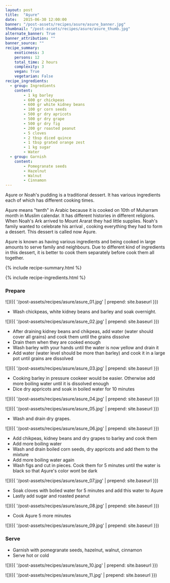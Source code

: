 ```yaml
---
layout: post
title:  "Aşure"
date:   2015-06-30 12:00:00
banner: "/post-assets/recipes/asure/asure_banner.jpg"
thumbnail: "/post-assets/recipes/asure/asure_thumb.jpg"
alternate_banner: True
banner_attribution: ""
banner_source: ""
recipe_summary:
    exoticness: 3
    persons: 12
    total_time: 2 hours 
    complexity: 3
    vegan: True
    vegetarian: False 
recipe_ingredients:
  - group: Ingredients
    content:
        - 1 kg barley
        - 600 gr chickpeas
        - 600 gr white kidney beans
        - 100 gr corn seeds
        - 500 gr dry apricots
        - 500 gr dry grape
        - 500 gr dry fig
        - 200 gr roasted peanut
        - 5 cloves 
        - 2 tbsp diced quince
        - 1 tbsp grated orange zest
        - 1 kg sugar
        - Water
  - group: Garnish           
    content:
        - Pomegranate seeds
        - Hazelnut
        - Walnut
        - Cinnamon
---
```

Aşure or Noah's pudding is a traditional dessert. It has various ingredients each of which has different cooking times.

<!--more-->

Aşure means "tenth" in Arabic because it is cooked on 10th of Muharram month in Muslim calendar. It has different histories in different religions. When Noah's Ark arrived to Mount Ararat they had little supplies. Noah's family wanted to celebrate his arrival , cooking everything they had to form a dessert. This dessert is called now Aşure.

Aşure is known as having various ingredients and being cooked in large amounts to serve family and neighbours.
Due to different kind of ingredients in this dessert, it is better to cook them separately before cook them all together.

{% include recipe-summary.html %}

{% include recipe-ingredients.html %}

### Prepare

![]({{ '/post-assets/recipes/asure/asure_01.jpg' | prepend: site.baseurl }})

* Wash chickpeas, white kidney beans and barley and soak overnight.

![]({{ '/post-assets/recipes/asure/asure_02.jpg' | prepend: site.baseurl }})

* After draining kidney beans and chikpeas, add water (water should cover all grains) and cook them until the grains dissolve
* Drain them when they are cooked enough
* Wash barley with your hands until the water is now yellow and drain it
* Add water (water level should be more than barley) and cook it in a large pot until grains are dissolved

![]({{ '/post-assets/recipes/asure/asure_03.jpg' | prepend: site.baseurl }})

* Cooking barley in pressure cookeer would be easier. Otherwise add more boiling water until it is dissolved enough
* Dice dry appricots and soak in boiled water for 10 minutes

![]({{ '/post-assets/recipes/asure/asure_04.jpg' | prepend: site.baseurl }})


![]({{ '/post-assets/recipes/asure/asure_05.jpg' | prepend: site.baseurl }})

* Wash and drain dry grapes.

![]({{ '/post-assets/recipes/asure/asure_06.jpg' | prepend: site.baseurl }})

* Add chikpeas, kidney beans and dry grapes to barley and cook them
* Add more boiling water
* Wash and drain boiled corn seeds, dry appricots and add them to the mixture
* Add more boiling water again
* Wash figs and cut in pieces. Cook them for 5 minutes until the water is black so that Aşure's color wont be dark

![]({{ '/post-assets/recipes/asure/asure_07.jpg' | prepend: site.baseurl }})

* Soak cloves with bolied water for 5 minutes and add this water to Aşure
* Lastly add sugar and roasted peanut

![]({{ '/post-assets/recipes/asure/asure_08.jpg' | prepend: site.baseurl }})

* Cook Aşure 5 more minutes

![]({{ '/post-assets/recipes/asure/asure_09.jpg' | prepend: site.baseurl }})

### Serve

* Garnish with pomegranate seeds, hazelnut, walnut, cinnamon
* Serve hot or cold

![]({{ '/post-assets/recipes/asure/asure_10.jpg' | prepend: site.baseurl }})

![]({{ '/post-assets/recipes/asure/asure_11.jpg' | prepend: site.baseurl }})